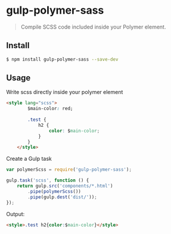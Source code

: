 # gulp-polymer-sass

> Compile SCSS code included inside your Polymer element.

## Install

```bash
$ npm install gulp-polymer-sass --save-dev
```

## Usage
Write scss directly inside your polymer element
```html
<style lang="scss">
		$main-color: red;
	
		.test {
			h2 {
				color: $main-color;
			}
		}
	</style>
```

Create a Gulp task

```js
var polymerScss = require('gulp-polymer-sass');

gulp.task('scss', function () {
    return gulp.src('components/*.html')
        .pipe(polymerScss())
        .pipe(gulp.dest('dist/'));
});
```

Output:
```html
<style>.test h2{color:$main-color}</style>
```
